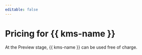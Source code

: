 ```yaml
---
editable: false
---
```

# Pricing for {{ kms-name }}

At the Preview stage, {{ kms-name }} can be used free of charge.

